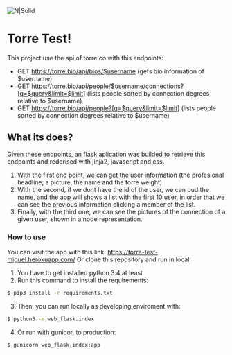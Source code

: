 ![N|Solid](https://miro.medium.com/max/567/1*ngG0t_XJvzMop2GhZammKw.png)
# Torre Test!
This project use the api of torre.co with this endpoints:
- GET https://torre.bio/api/bios/$username (gets bio information of $username)
- GET https://torre.bio/api/people/$username/connections?[q=$query&limit=$limit] (lists people sorted by connection degrees relative to $username) 
- GET https://torre.bio/api/people?[q=$query&limit=$limit] (lists people sorted by connection degrees relative to $username) 
## What its does?
Given these endpoints, an flask aplication was builded to retrieve this endpoints and rederised with jinja2, javascript and css.
1. With the first end point, we can get the user information (the profesional headline, a picture, the name and the torre weight)
2. With the second, if we dont have the id of the user, we can pud the name, and the app will shows a list with the first 10 user, in order that we can see the previous information clicking a member of the list.
3. Finally, with the third one, we can see the pictures of the connection of a given user, shown in a node representation.
### How to use
You can visit the app with this link: https://torre-test-miguel.herokuapp.com/
Or clone this repository and run in local:
1. You have to get installed python 3.4 at least
2. Run this command to install the requirements:
```sh
$ pip3 install -r requirements.txt
```
3. Then, you can run locally as developing enviroment with:
```sh
$ python3 -m web_flask.index
```
4. Or run with gunicor, to production:
```sh
$ gunicorn web_flask.index:app
```
